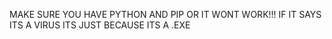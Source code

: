 MAKE SURE YOU HAVE PYTHON AND PIP OR IT WONT WORK!!!
IF IT SAYS ITS A VIRUS ITS JUST BECAUSE ITS A .EXE
